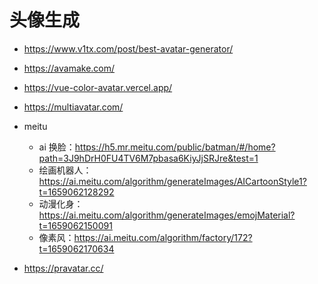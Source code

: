 # 头像生成

- https://www.v1tx.com/post/best-avatar-generator/
- https://avamake.com/
- https://vue-color-avatar.vercel.app/
- https://multiavatar.com/
- meitu

    - ai 换脸：https://h5.mr.meitu.com/public/batman/#/home?path=3J9hDrH0FU4TV6M7pbasa6KiyJjSRJre&test=1
    - 绘画机器人：https://ai.meitu.com/algorithm/generateImages/AICartoonStyle1?t=1659062128292
    - 动漫化身：https://ai.meitu.com/algorithm/generateImages/emojMaterial?t=1659062150091
    - 像素风：https://ai.meitu.com/algorithm/factory/172?t=1659062170634

- https://pravatar.cc/
